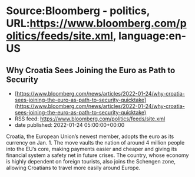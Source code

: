 # Source:Bloomberg - politics, URL:https://www.bloomberg.com/politics/feeds/site.xml, language:en-US

## Why Croatia Sees Joining the Euro as Path to Security
 - [https://www.bloomberg.com/news/articles/2022-01-24/why-croatia-sees-joining-the-euro-as-path-to-security-quicktake](https://www.bloomberg.com/news/articles/2022-01-24/why-croatia-sees-joining-the-euro-as-path-to-security-quicktake)
 - RSS feed: https://www.bloomberg.com/politics/feeds/site.xml
 - date published: 2022-01-24 05:00:00+00:00

Croatia, the European Union’s newest member, adopts the euro as its currency on Jan. 1. The move vaults the nation of around 4 million people into the EU’s core, making payments easier and cheaper and giving its financial system a safety net in future crises. The country, whose economy is highly dependent on foreign tourists, also joins the Schengen zone, allowing Croatians to travel more easily around Europe.

